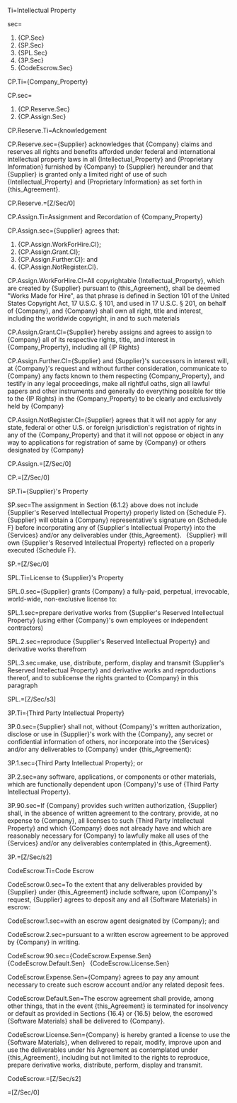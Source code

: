 Ti=Intellectual Property

sec=<ol><li>{CP.Sec}<li>{SP.Sec}<li>{SPL.Sec}<li>{3P.Sec}<li>{CodeEscrow.Sec}</ol>

CP.Ti={Company_Property}

CP.sec=<ol><li>{CP.Reserve.Sec}</li><li>{CP.Assign.Sec}</li></ol>

CP.Reserve.Ti=Acknowledgement

CP.Reserve.sec={Supplier} acknowledges that {Company} claims and reserves all rights and benefits afforded under federal and international intellectual property laws in all {Intellectual_Property} and {Proprietary Information} furnished by {Company} to {Supplier} hereunder and that {Supplier} is granted only a limited right of use of such {Intellectual_Property} and {Proprietary Information} as set forth in {this_Agreement}.

CP.Reserve.=[Z/Sec/0]

CP.Assign.Ti=Assignment and Recordation of {Company_Property}

CP.Assign.sec={Supplier} agrees that: <ol><li>{CP.Assign.WorkForHire.Cl};</li><li>{CP.Assign.Grant.Cl};</li><li>{CP.Assign.Further.Cl}: and</li><li>{CP.Assign.NotRegister.Cl}.</li></ol>

CP.Assign.WorkForHire.Cl=All copyrightable {Intellectual_Property}, which are created by {Supplier} pursuant to {this_Agreement}, shall be deemed "Works Made for Hire", as that phrase is defined in Section 101 of the United States Copyright Act, 17 U.S.C. § 101, and used in 17 U.S.C. § 201, on behalf of {Company}, and {Company} shall own all right, title and interest, including the worldwide copyright, in and to such materials

CP.Assign.Grant.Cl={Supplier} hereby assigns and agrees to assign to {Company} all of its respective rights, title, and interest in {Company_Property}, including all {IP Rights}

CP.Assign.Further.Cl={Supplier} and {Supplier}'s successors in interest will, at {Company}'s request and without further consideration, communicate to {Company} any facts known to them respecting {Company_Property}, and testify in any legal proceedings, make all rightful oaths, sign all lawful papers and other instruments and generally do everything possible for title to the {IP Rights} in the {Company_Property} to be clearly and exclusively held by {Company}

CP.Assign.NotRegister.Cl={Supplier} agrees that it will not apply for any state, federal or other U.S. or foreign jurisdiction's registration of rights in any of the {Company_Property} and that it will not oppose or object in any way to applications for registration of same by {Company} or others designated by {Company}

CP.Assign.=[Z/Sec/0]

CP.=[Z/Sec/0]

SP.Ti={Supplier}'s Property

SP.sec=The assignment in Section {6.1.2} above does not include {Supplier's Reserved Intellectual Property} properly listed on {Schedule F}.  {Supplier} will obtain a {Company} representative's signature on {Schedule F} before incorporating any of {Supplier's Intellectual Property} into the {Services} and/or any deliverables under {this_Agreement}.  {Supplier} will own {Supplier's Reserved Intellectual Property} reflected on a properly executed {Schedule F}.

SP.=[Z/Sec/0]

SPL.Ti=License to {Supplier}'s Property

SPL.0.sec={Supplier} grants {Company} a fully-paid, perpetual, irrevocable, world-wide, non-exclusive license to:

SPL.1.sec=prepare derivative works from {Supplier's Reserved Intellectual Property} (using either {Company}'s own employees or independent contractors)

SPL.2.sec=reproduce {Supplier's Reserved Intellectual Property} and derivative works therefrom

SPL.3.sec=make, use, distribute, perform, display and transmit {Supplier's Reserved Intellectual Property} and derivative works and reproductions thereof, and to sublicense the rights granted to {Company} in this paragraph

SPL.=[Z/Sec/s3]

3P.Ti={Third Party Intellectual Property}

3P.0.sec={Supplier} shall not, without {Company}'s written authorization, disclose or use in {Supplier}'s work with the {Company}, any secret or confidential information of others, nor incorporate into the {Services} and/or any deliverables to {Company} under {this_Agreement}:

3P.1.sec={Third Party Intellectual Property}; or

3P.2.sec=any software, applications, or components or other materials, which are functionally dependent upon {Company}'s use of {Third Party Intellectual Property}.

3P.90.sec=If {Company} provides such written authorization, {Supplier} shall, in the absence of written agreement to the contrary, provide, at no expense to {Company}, all licenses to such {Third Party Intellectual Property} and which {Company} does not already have and which are reasonably necessary for {Company} to lawfully make all uses of the {Services} and/or any deliverables contemplated in {this_Agreement}.

3P.=[Z/Sec/s2]

CodeEscrow.Ti=Code Escrow

CodeEscrow.0.sec=To the extent that any deliverables provided by {Supplier} under {this_Agreement} include software, upon {Company}'s request, {Supplier} agrees to deposit any and all {Software Materials} in escrow:

CodeEscrow.1.sec=with an escrow agent designated by {Company}; and

CodeEscrow.2.sec=pursuant to a written escrow agreement to be approved by {Company} in writing.

CodeEscrow.90.sec={CodeEscrow.Expense.Sen}  {CodeEscrow.Default.Sen}  {CodeEscrow.License.Sen}

CodeEscrow.Expense.Sen={Company} agrees to pay any amount necessary to create such escrow account and/or any related deposit fees.

CodeEscrow.Default.Sen=The escrow agreement shall provide, among other things, that in the event {this_Agreement} is terminated for insolvency or default as provided in Sections {16.4} or {16.5} below, the escrowed {Software Materials} shall be delivered to {Company}.

CodeEscrow.License.Sen={Company} is hereby granted a license to use the {Software Materials}, when delivered to repair, modify, improve upon and use the deliverables under his Agreement as contemplated under {this_Agreement}, including but not limited to the rights to reproduce, prepare derivative works, distribute, perform, display and transmit.
    
CodeEscrow.=[Z/Sec/s2]

=[Z/Sec/0]